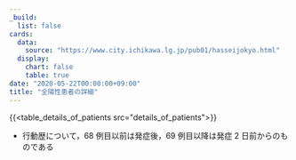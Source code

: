```yaml
---
_build:
  list: false
cards:
  data:
    source: "https://www.city.ichikawa.lg.jp/pub01/hasseijokyo.html"
  display:
    chart: false
    table: true
date: "2020-05-22T00:00:00+09:00"
title: "全陽性患者の詳細"
---
```


{{<table_details_of_patients src="details_of_patients">}}

- 行動歴について，68 例目以前は発症後，69 例目以降は発症 2 日前からのものである
